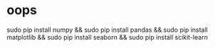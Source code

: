 # oops
sudo pip install numpy && sudo pip install pandas && sudo pip install matplotlib && sudo pip install seaborn && sudo pip install scikit-learn
